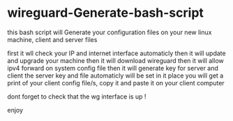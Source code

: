 # wireguard-Generate-bash-script
this bash script will Generate  your configuration files on your new linux machine, client and server files  


first it wll check your IP and internet interface automaticly 
then it will update and upgrade your machine 
then it will download wireguard 
then it will allow ipv4 forward on system config file
then it will generate key for server and client 
the server key and file automaticly will be set in it place 
you will get a print of your client config file/s, copy it and paste it on your client computer 

dont forget to check that the wg interface is up !

enjoy 

